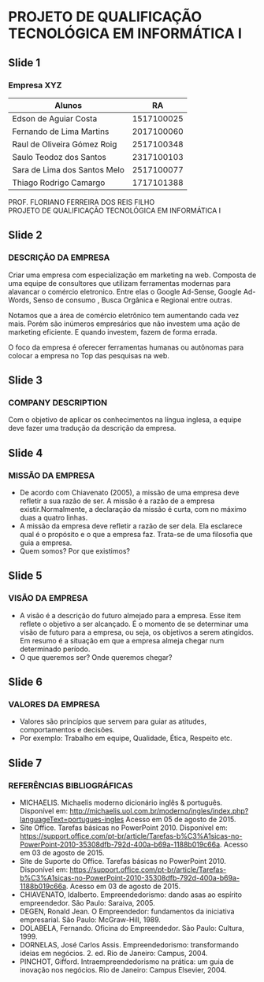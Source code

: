 # PROJETO DE QUALIFICAÇÃO TECNOLÓGICA EM INFORMÁTICA I

## Slide 1

### Empresa XYZ

| Alunos                        | RA          |
|-------------------------------|:-----------:|
| Edson de Aguiar Costa         | 1517100025  |
| Fernando de Lima Martins      | 2017100060  |
| Raul de Oliveira Gómez Roig   | 2517100348  |
| Saulo Teodoz dos Santos       | 2317100103  |
| Sara de Lima dos Santos Melo  | 2517100077  |
| Thiago Rodrigo Camargo        | 1717101388  |

PROF. FLORIANO FERREIRA DOS REIS FILHO  
PROJETO DE QUALIFICAÇÃO TECNOLÓGICA EM INFORMÁTICA I


## Slide 2

### DESCRIÇÃO DA EMPRESA

Criar uma empresa com especialização em marketing na web. Composta de uma equipe de consultores que utilizam ferramentas modernas para alavancar o comércio eletronico. Entre elas o Google Ad-Sense, Google Ad-Words,  Senso de consumo , Busca Orgânica e Regional entre outras.  

Notamos que a área de comércio eletrônico tem aumentando cada vez mais. Porém são inúmeros empresários que não investem  uma ação de marketing eficiente. E quando investem, fazem de forma errada.  

O foco da empresa é oferecer ferramentas humanas ou autônomas para colocar a empresa no Top das pesquisas na web.  


## Slide 3

### COMPANY DESCRIPTION

Com o objetivo de aplicar os conhecimentos na língua inglesa, a equipe deve fazer uma tradução da descrição da empresa.


## Slide 4

### MISSÃO DA EMPRESA

- De acordo com Chiavenato (2005), a missão de uma empresa deve refletir a sua razão de ser. A missão é a razão de a empresa existir.Normalmente, a declaração da missão é curta, com no máximo duas a quatro linhas.
- A missão da empresa deve refletir a razão de ser dela. Ela esclarece qual é o propósito e o que a empresa faz. Trata-se de uma filosofia que guia a empresa.
- Quem somos? Por que existimos?


## Slide 5

### VISÃO DA EMPRESA

-  A visão é a descrição do futuro almejado para a empresa. Esse item reflete o objetivo a ser alcançado. É o momento de se determinar uma visão de futuro para a empresa, ou seja, os objetivos a serem atingidos. Em resumo é a situação em que a empresa almeja chegar num determinado período.
-  O que queremos ser? Onde queremos chegar?


## Slide 6

### VALORES DA EMPRESA

- Valores são princípios que servem para guiar as atitudes, comportamentos e decisões.
- Por exemplo: Trabalho em equipe, Qualidade, Ética, Respeito etc.


## Slide 7

### REFERÊNCIAS BIBLIOGRÁFICAS

- MICHAELIS. Michaelis moderno dicionário inglês & português. Disponível em: <http://michaelis.uol.com.br/moderno/ingles/index.php?languageText=portugues-ingles> Acesso em 05 de agosto de 2015.
- Site Office. Tarefas básicas no PowerPoint 2010. Disponível em: <https://support.office.com/pt-br/article/Tarefas-b%C3%A1sicas-no-PowerPoint-2010-35308dfb-792d-400a-b69a-1188b019c66a>. Acesso em 03 de agosto de 2015.
- Site de Suporte do Office. Tarefas básicas no PowerPoint 2010. Disponível em: <https://support.office.com/pt-br/article/Tarefas-b%C3%A1sicas-no-PowerPoint-2010-35308dfb-792d-400a-b69a-1188b019c66a>. Acesso em 03 de agosto de 2015.
- CHIAVENATO, Idalberto. Empreendedorismo: dando asas ao espírito empreendedor. São Paulo: Saraiva, 2005.
- DEGEN, Ronald Jean. O Empreendedor: fundamentos da iniciativa empresarial. São Paulo: McGraw-Hill, 1989.
- DOLABELA, Fernando. Oficina do Empreendedor. São Paulo: Cultura, 1999.
- DORNELAS, José Carlos Assis. Empreendedorismo: transformando ideias em negócios. 2. ed. Rio de Janeiro: Campus, 2004.
- PINCHOT, Gifford. Intraempreendedorismo na prática: um guia de inovação nos negócios. Rio de Janeiro: Campus Elsevier, 2004.
